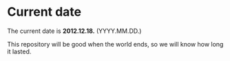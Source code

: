 # Current date

The current date is **2012.12.18.** (YYYY.MM.DD.)

This repository will be good when the world ends, so we will know how long it lasted.